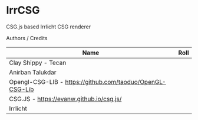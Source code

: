 # IrrCSG
CSG.js based Irrlicht CSG renderer


Authors / Credits

| Name               |     Roll                                 |
|--------------------|------------------------------------------|
|Clay Shippy - Tecan||
|Anirban Talukdar||
|Opengl-CSG-LIB - https://github.com/taoduo/OpenGL-CSG-Lib||
|CSG.JS - https://evanw.github.io/csg.js/||
|Irrlicht||

